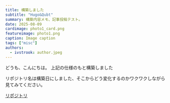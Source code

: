 ```yaml
---
title: 構築しました
subtitle: "Hugo&Qubt"
summary: 構築内容メモ、記事投稿テスト。
date: 2025-08-09
cardimage: photo1_card.png
featureimage: photo1.png
caption: Image caption
tags: ["misc"]
authors:
  - ivstrook: author.jpeg
---
```

どうも、こんにちは。
上記の仕様のもと構築しました

リポジトリ名は構築日にしました、そこからどう変化するのかワクワクしながら見てみてください。

[リポジトリ](https://github.com/ivstrook/ivs20250809)